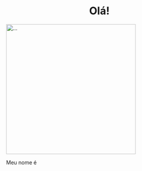 

<h1 align="center">Olá!</h1>
  
<img align="center" src="https://media.discordapp.net/attachments/816888490955636747/864919456953401354/31_Sem_Titulo_20210714034422.png?width=497&height=472"  width="350" alt="...">


  Meu nome é </p>



